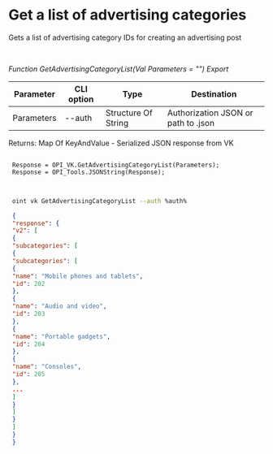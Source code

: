 ﻿---
sidebar_position: 4
---

# Get a list of advertising categories
 Gets a list of advertising category IDs for creating an advertising post




<br/>


*Function GetAdvertisingCategoryList(Val Parameters = "") Export*

 | Parameter | CLI option | Type | Destination |
 |-|-|-|-|
 | Parameters | --auth | Structure Of String | Authorization JSON or path to .json |

 
 Returns: Map Of KeyAndValue - Serialized JSON response from VK


```bsl title="Code example"
 
 Response = OPI_VK.GetAdvertisingCategoryList(Parameters);
 Response = OPI_Tools.JSONString(Response);
 
```
	


```sh title="CLI command example"
 
 oint vk GetAdvertisingCategoryList --auth %auth%

```

```json title="Result"
 {
 "response": {
 "v2": [
 {
 "subcategories": [
 {
 "subcategories": [
 {
 "name": "Mobile phones and tablets",
 "id": 202
 },
 {
 "name": "Audio and video",
 "id": 203
 },
 {
 "name": "Portable gadgets",
 "id": 204
 },
 {
 "name": "Consoles",
 "id": 205
 },
 ...
 ]
 }
 ]
 }
 ]
 }
 }
```
